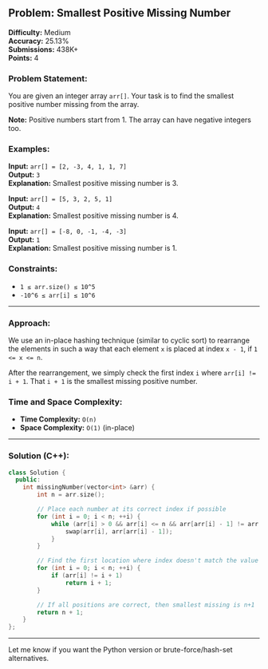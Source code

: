 ## Problem: Smallest Positive Missing Number

**Difficulty:** Medium  
**Accuracy:** 25.13%  
**Submissions:** 438K+  
**Points:** 4

### Problem Statement:
You are given an integer array `arr[]`. Your task is to find the smallest positive number missing from the array.

**Note:** Positive numbers start from 1. The array can have negative integers too.

### Examples:
**Input:** `arr[] = [2, -3, 4, 1, 1, 7]`  
**Output:** `3`  
**Explanation:** Smallest positive missing number is 3.

**Input:** `arr[] = [5, 3, 2, 5, 1]`  
**Output:** `4`  
**Explanation:** Smallest positive missing number is 4.

**Input:** `arr[] = [-8, 0, -1, -4, -3]`  
**Output:** `1`  
**Explanation:** Smallest positive missing number is 1.

### Constraints:
- `1 ≤ arr.size() ≤ 10^5`
- `-10^6 ≤ arr[i] ≤ 10^6`

---

### Approach:
We use an in-place hashing technique (similar to cyclic sort) to rearrange the elements in such a way that each element `x` is placed at index `x - 1`, if `1 <= x <= n`.

After the rearrangement, we simply check the first index `i` where `arr[i] != i + 1`. That `i + 1` is the smallest missing positive number.

### Time and Space Complexity:
- **Time Complexity:** `O(n)`
- **Space Complexity:** `O(1)` (in-place)

---

### Solution (C++):
```cpp
class Solution {
  public:
    int missingNumber(vector<int> &arr) {
        int n = arr.size();

        // Place each number at its correct index if possible
        for (int i = 0; i < n; ++i) {
            while (arr[i] > 0 && arr[i] <= n && arr[arr[i] - 1] != arr[i]) {
                swap(arr[i], arr[arr[i] - 1]);
            }
        }

        // Find the first location where index doesn't match the value
        for (int i = 0; i < n; ++i) {
            if (arr[i] != i + 1)
                return i + 1;
        }

        // If all positions are correct, then smallest missing is n+1
        return n + 1;
    }
};
```

---

Let me know if you want the Python version or brute-force/hash-set alternatives.
